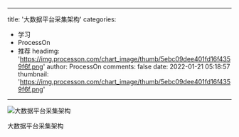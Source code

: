 
---
title: '大数据平台采集架构'
categories: 
 - 学习
 - ProcessOn
 - 推荐
headimg: 'https://img.processon.com/chart_image/thumb/5ebc09dee401fd16f4359f6f.png'
author: ProcessOn
comments: false
date: 2022-01-21 05:18:57
thumbnail: 'https://img.processon.com/chart_image/thumb/5ebc09dee401fd16f4359f6f.png'
---

<div>   
<img class="thumb" alt="大数据平台采集架构" src="https://img.processon.com/chart_image/thumb/5ebc09dee401fd16f4359f6f.png" referrerpolicy="no-referrer">
<p>大数据平台采集架构</p>  
</div>
            